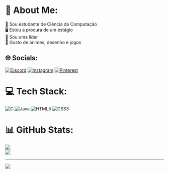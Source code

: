 # 💫 About Me:
📙 Sou estudante de Ciência da Computação<br>🖥️ Estou a procura de um estágio<br>🫡 Sou uma líder<br>🎨 Gosto de animes, desenho e jogos


## 🌐 Socials:
[![Discord](https://img.shields.io/badge/Discord-%237289DA.svg?logo=discord&logoColor=white)](https://discord.gg/AlineOP#5300) [![Instagram](https://img.shields.io/badge/Instagram-%23E4405F.svg?logo=Instagram&logoColor=white)](https://instagram.com/@veira_pinho) [![Pinterest](https://img.shields.io/badge/Pinterest-%23E60023.svg?logo=Pinterest&logoColor=white)](https://pinterest.com/Veira_pinho120) 

# 💻 Tech Stack:
![C](https://img.shields.io/badge/c-%2300599C.svg?style=flat&logo=c&logoColor=white) ![Java](https://img.shields.io/badge/java-%23ED8B00.svg?style=flat&logo=openjdk&logoColor=white) ![HTML5](https://img.shields.io/badge/html5-%23E34F26.svg?style=flat&logo=html5&logoColor=white) ![CSS3](https://img.shields.io/badge/css3-%231572B6.svg?style=flat&logo=css3&logoColor=white)
# 📊 GitHub Stats:
![](https://github-readme-stats.vercel.app/api?username=alineop120&theme=dracula&hide_border=false&include_all_commits=true&count_private=false)<br/>
![](https://github-readme-stats.vercel.app/api/top-langs/?username=alineop120&theme=dracula&hide_border=false&include_all_commits=true&count_private=false&layout=compact)


---
[![](https://visitcount.itsvg.in/api?id=alineop120&icon=2&color=10)](https://visitcount.itsvg.in)

<!-- Proudly created with GPRM ( https://gprm.itsvg.in ) -->
